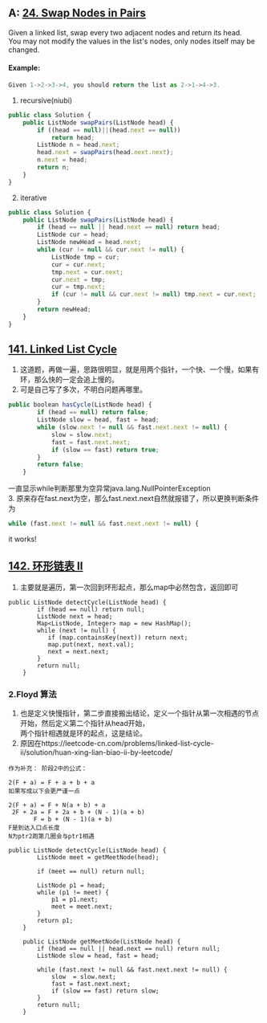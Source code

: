 ## A: [24. Swap Nodes in Pairs](https://leetcode.com/problems/swap-nodes-in-pairs/) 
Given a linked list, swap every two adjacent nodes and return its head.   
You may not modify the values in the list's nodes, only nodes itself may be changed.    
#### Example:
```javascript
Given 1->2->3->4, you should return the list as 2->1->4->3.
```
1. recursive(niubi)
```javascript
public class Solution {
    public ListNode swapPairs(ListNode head) {
        if ((head == null)||(head.next == null))
            return head;
        ListNode n = head.next;
        head.next = swapPairs(head.next.next);
        n.next = head;
        return n;
    }
}
```
2. iterative
```javascript
public class Solution {
    public ListNode swapPairs(ListNode head) {
        if (head == null || head.next == null) return head;
        ListNode cur = head;
        ListNode newHead = head.next;
        while (cur != null && cur.next != null) {
            ListNode tmp = cur;
            cur = cur.next;
            tmp.next = cur.next;
            cur.next = tmp;
            cur = tmp.next;
            if (cur != null && cur.next != null) tmp.next = cur.next;
        }
        return newHead;
    }
}
```

## [141. Linked List Cycle](https://leetcode.com/problems/linked-list-cycle/) 
1. 这道题，再做一遍，思路很明显，就是用两个指针，一个快、一个慢，如果有环，那么快的一定会追上慢的。
2. 可是自己写了多次，不明白问题再哪里。
```javascript
public boolean hasCycle(ListNode head) {
        if (head == null) return false;
        ListNode slow = head, fast = head;
        while (slow.next != null && fast.next.next != null) {
            slow = slow.next;
            fast = fast.next.next;
            if (slow == fast) return true;
        }
        return false;
    }
```
一直显示while判断那里为空异常java.lang.NullPointerException  
3. 原来存在fast.next为空，那么fast.next.next自然就报错了，所以更换判断条件为
```javascript
while (fast.next != null && fast.next.next != null) {
```
it works!

## [142. 环形链表 II](https://leetcode-cn.com/problems/linked-list-cycle-ii/) 
1. 主要就是遍历，第一次回到环形起点，那么map中必然包含，返回即可
```
public ListNode detectCycle(ListNode head) {
        if (head == null) return null;
        ListNode next = head;
        Map<ListNode, Integer> map = new HashMap();
        while (next != null) {
           if (map.containsKey(next)) return next;
           map.put(next, next.val);
           next = next.next;
        }
        return null;
    }
```
### 2.Floyd 算法
1. 也是定义快慢指针，第二步直接搬出结论，定义一个指针从第一次相遇的节点开始，然后定义第二个指针从head开始，  
两个指针相遇就是环的起点，这是结论。
2. 原因在https://leetcode-cn.com/problems/linked-list-cycle-ii/solution/huan-xing-lian-biao-ii-by-leetcode/  
```
作为补充： 阶段2中的公式：

2(F + a) = F + a + b + a
如果写成以下会更严谨一点

2(F + a) = F + N(a + b) + a
 2F + 2a = F + 2a + b + (N - 1)(a + b)
       F = b + (N - 1)(a + b)
F是到达入口点长度
N为ptr2跑第几圈会与ptr1相遇
```
```
public ListNode detectCycle(ListNode head) {
        ListNode meet = getMeetNode(head);
        
        if (meet == null) return null;
        
        ListNode p1 = head;
        while (p1 != meet) {
            p1 = p1.next;
            meet = meet.next;
        }
        return p1;
    }
    
    public ListNode getMeetNode(ListNode head) {
        if (head == null || head.next == null) return null;
        ListNode slow = head, fast = head;
        
        while (fast.next != null && fast.next.next != null) {
            slow  = slow.next;
            fast = fast.next.next;
            if (slow == fast) return slow;
        }
        return null;
    }
```
